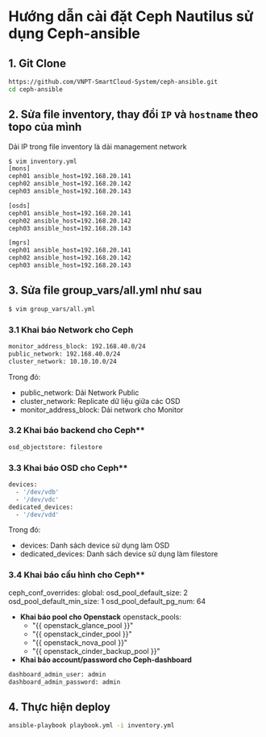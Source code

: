# Hướng dẫn cài đặt Ceph Nautilus sử dụng Ceph-ansible
## 1. Git Clone
```sh
https://github.com/VNPT-SmartCloud-System/ceph-ansible.git
cd ceph-ansible
```
## 2. Sửa file inventory, thay đổi `IP` và `hostname` theo topo của mình

Dải IP trong file inventory là dải management network

```sh
$ vim inventory.yml
[mons]
ceph01 ansible_host=192.168.20.141
ceph02 ansible_host=192.168.20.142
ceph03 ansible_host=192.168.20.143

[osds]
ceph01 ansible_host=192.168.20.141
ceph02 ansible_host=192.168.20.142
ceph03 ansible_host=192.168.20.143

[mgrs]
ceph01 ansible_host=192.168.20.141
ceph02 ansible_host=192.168.20.142
ceph03 ansible_host=192.168.20.143
```
## 3. Sửa file group_vars/all.yml như sau
```sh
$ vim group_vars/all.yml
```
### 3.1 Khai báo Network cho Ceph
```sh
monitor_address_block: 192.168.40.0/24
public_network: 192.168.40.0/24
cluster_network: 10.10.10.0/24
```
Trong đó:
- public_network: Dải Network Public
- cluster_network: Replicate dữ liệu giữa các OSD
- monitor_address_block: Dải network cho Monitor

### 3.2 Khai báo backend cho Ceph**
```sh
osd_objectstore: filestore
```
### 3.3 Khai báo OSD cho Ceph**
```sh
devices:
  - '/dev/vdb'
  - '/dev/vdc'
dedicated_devices:
  - '/dev/vdd'
```
Trong đó:
- devices: Danh sách device sử dụng làm OSD
- dedicated_devices: Danh sách device sử dụng làm filestore

### 3.4 Khai báo cấu hình cho Ceph**
ceph_conf_overrides:
 global:
   osd_pool_default_size: 2
   osd_pool_default_min_size: 1
   osd_pool_default_pg_num: 64
- **Khai báo pool cho Openstack**
openstack_pools:
  - "{{ openstack_glance_pool }}"
  - "{{ openstack_cinder_pool }}"
  - "{{ openstack_nova_pool }}"
  - "{{ openstack_cinder_backup_pool }}"
- **Khai báo account/password cho Ceph-dashboard**
```sh
dashboard_admin_user: admin
dashboard_admin_password: admin
```
## 4. Thực hiện deploy
```sh
ansible-playbook playbook.yml -i inventory.yml
```
